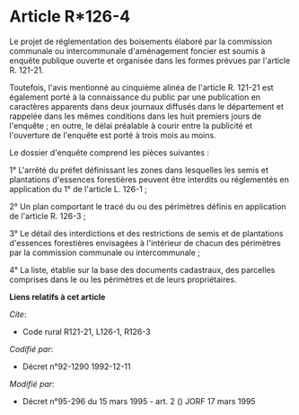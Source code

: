 # Article R*126-4

Le projet de réglementation des boisements élaboré par la commission communale ou intercommunale d'aménagement foncier est
soumis à enquête publique ouverte et organisée dans les formes prévues par l'article R. 121-21.

Toutefois, l'avis mentionné au cinquième alinéa de l'article R. 121-21 est également porté à la connaissance du public par
une publication en caractères apparents dans deux journaux diffusés dans le département et rappelée dans les mêmes conditions
dans les huit premiers jours de l'enquête ; en outre, le délai préalable à courir entre la publicité et l'ouverture de
l'enquête est porté à trois mois au moins.

Le dossier d'enquête comprend les pièces suivantes :

1° L'arrêté du préfet définissant les zones dans lesquelles les semis et plantations d'essences forestières peuvent être
interdits ou réglementés en application du 1° de l'article L. 126-1 ;

2° Un plan comportant le tracé du ou des périmètres définis en application de l'article R. 126-3 ;

3° Le détail des interdictions et des restrictions de semis et de plantations d'essences forestières envisagées à l'intérieur
de chacun des périmètres par la commission communale ou intercommunale ;

4° La liste, établie sur la base des documents cadastraux, des parcelles comprises dans le ou les périmètres et de leurs
propriétaires.

**Liens relatifs à cet article**

_Cite_:

  - Code rural R121-21, L126-1, R126-3

_Codifié par_:

  - Décret n°92-1290 1992-12-11

_Modifié par_:

  - Décret n°95-296 du 15 mars 1995 - art. 2 () JORF 17 mars 1995
